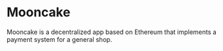 # Mooncake
Mooncake is a decentralized app based on Ethereum that implements a payment system for a general shop. 
